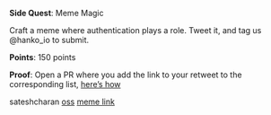 **Side Quest**: Meme Magic

Craft a meme where authentication plays a role. Tweet it, and tag us @hanko_io to submit.

**Points**: 150 points

**Proof**: Open a PR where you add the link to your retweet to the corresponding list, [here’s how](https://www.notion.so/How-to-submit-a-non-code-contributions-via-GitHub-81166e8c948841d18209ac4c60280e60?pvs=4)

sateshcharan [oss](https://oss.gg/sateshcharan) [meme link](https://twitter.com/sateshcharans/status/1846813275830256083)
